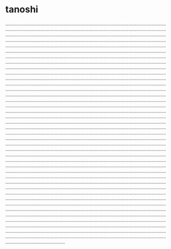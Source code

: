 # tanoshi
..............................................................................................................................................................................................................................................................................................................................................................................................................................................................................................................................................................................................................................................................................................................................................................................................................................................................................................................................................................................................................................................................................................................................................................................................................................................................................................................................................................................................................................................................................................................................................................................................................................................................................................................................................................................................................................................................................................................................................................................................................................................................................................................................................................................................................................................................................................................................................................................................................................................................................................................................................................................................................................................................................................................................................................................................................................................................................................................................................................................................................................................................................................................................................................................................................................................................................................................................................................................................................................................................................................................................................................................................................................................................................................................................................................................................................................................................................................................................................................................................................................................................................................................................................................................................................................................................................................................................................................................................................................................................................................................................................................................................................................................................................................................................................................................................................................................................................................................................................................................................................................................................................................................................................................................................................